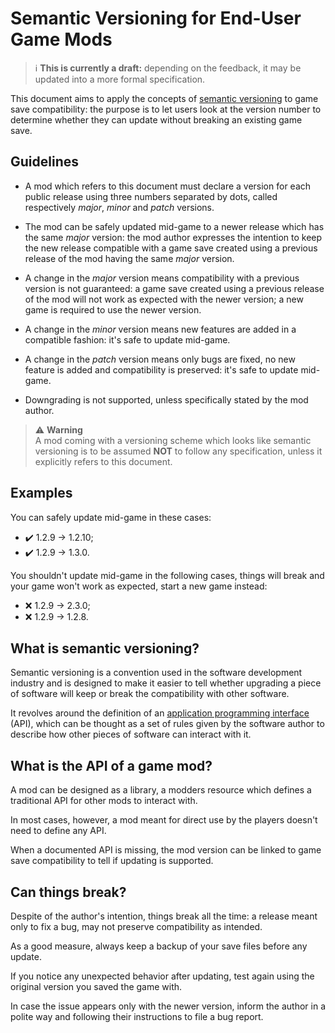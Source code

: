 # Semantic Versioning for End-User Game Mods

> :information_source: **This is currently a draft:** depending on the
feedback, it may be updated into a more formal specification.

This document aims to apply the concepts of [semantic versioning] to game save
compatibility: the purpose is to let users look at the version number to
determine whether they can update without breaking an existing game save.

## Guidelines

- A mod which refers to this document must declare a version for each public
  release using three numbers separated by dots, called respectively _major_,
  _minor_ and _patch_ versions.

- The mod can be safely updated mid-game to a newer release which has the same
  _major_ version: the mod author expresses the intention to keep the new
  release compatible with a game save created using a previous release of the
  mod having the same _major_ version.

- A change in the _major_ version means compatibility with a previous version
  is not guaranteed: a game save created using a previous release of the mod
  will not work as expected with the newer version; a new game is required to
  use the newer version.

- A change in the _minor_ version means new features are added in a compatible
  fashion: it's safe to update mid-game.

- A change in the _patch_ version means only bugs are fixed, no new feature is
  added and compatibility is preserved: it's safe to update mid-game.

- Downgrading is not supported, unless specifically stated by the mod author.

> :warning: **Warning**  
A mod coming with a versioning scheme which looks like semantic versioning is
to be assumed **NOT** to follow any specification, unless it explicitly refers
to this document.

## Examples

You can safely update mid-game in these cases:

- :heavy_check_mark: 1.2.9 → 1.2.10;
- :heavy_check_mark: 1.2.9 → 1.3.0.

You shouldn't update mid-game in the following cases, things will break and
your game won't work as expected, start a new game instead:

- :x: 1.2.9 → 2.3.0;
- :x: 1.2.9 → 1.2.8.

## What is semantic versioning?

Semantic versioning is a convention used in the software development industry
and is designed to make it easier to tell whether upgrading a piece of software
will keep or break the compatibility with other software.

It revolves around the definition of an [application programming interface]
(API), which can be thought as a set of rules given by the software author to
describe how other pieces of software can interact with it.

## What is the API of a game mod?

A mod can be designed as a library, a modders resource which defines a
traditional API for other mods to interact with.

In most cases, however, a mod meant for direct use by the players doesn't need
to define any API.

When a documented API is missing, the mod version can be linked to game save
compatibility to tell if updating is supported.

## Can things break?

Despite of the author's intention, things break all the time: a release meant
only to fix a bug, may not preserve compatibility as intended.

As a good measure, always keep a backup of your save files before any update.

If you notice any unexpected behavior after updating, test again using the
original version you saved the game with.

In case the issue appears only with the newer version, inform the author in a
polite way and following their instructions to file a bug report.


[Semantic versioning]: https://semver.org/
[Application programming interface]: https://en.wikipedia.org/wiki/Application_programming_interface
